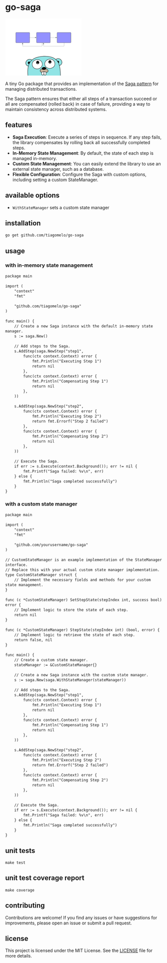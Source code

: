 # go-saga

![logo](logo.png)

A tiny Go package that provides an implementation of the [Saga pattern](https://microservices.io/patterns/data/saga.html) for managing distributed transactions. 

The Saga pattern ensures that either all steps of a transaction succeed or all are compensated (rolled back) in case of failure, providing a way to maintain consistency across distributed systems.

## features

- **Saga Execution**: Execute a series of steps in sequence. If any step fails, the library compensates by rolling back all successfully completed steps.
- **In-Memory State Management**: By default, the state of each step is managed in-memory.
- **Custom State Management**: You can easily extend the library to use an external state manager, such as a database.
- **Flexible Configuration**: Configure the Saga with custom options, including setting a custom StateManager.

## available options

- `WithStateManager` sets a custom state manager

## installation

```bash
go get github.com/tiagomelo/go-saga
```

## usage

### with in-memory state management

```
package main

import (
	"context"
	"fmt"

	"github.com/tiagomelo/go-saga"
)

func main() {
	// Create a new Saga instance with the default in-memory state manager.
	s := saga.New()

	// Add steps to the Saga.
	s.AddStep(saga.NewStep("step1",
		func(ctx context.Context) error {
			fmt.Println("Executing Step 1")
			return nil
		},
		func(ctx context.Context) error {
			fmt.Println("Compensating Step 1")
			return nil
		},
	))

	s.AddStep(saga.NewStep("step2",
		func(ctx context.Context) error {
			fmt.Println("Executing Step 2")
			return fmt.Errorf("Step 2 failed")
		},
		func(ctx context.Context) error {
			fmt.Println("Compensating Step 2")
			return nil
		},
	))

	// Execute the Saga.
	if err := s.Execute(context.Background()); err != nil {
		fmt.Printf("Saga failed: %v\n", err)
	} else {
		fmt.Println("Saga completed successfully")
	}
}

```

### with a custom state manager

```
package main

import (
	"context"
	"fmt"

	"github.com/yourusername/go-saga"
)

// CustomStateManager is an example implementation of the StateManager interface.
// Replace this with your actual custom state manager implementation.
type CustomStateManager struct {
	// Implement the necessary fields and methods for your custom state management.
}

func (c *CustomStateManager) SetStepState(stepIndex int, success bool) error {
	// Implement logic to store the state of each step.
	return nil
}

func (c *CustomStateManager) StepState(stepIndex int) (bool, error) {
	// Implement logic to retrieve the state of each step.
	return false, nil
}

func main() {
	// Create a custom state manager.
	stateManager := &CustomStateManager{}

	// Create a new Saga instance with the custom state manager.
	s := saga.New(saga.WithStateManager(stateManager))

	// Add steps to the Saga.
	s.AddStep(saga.NewStep("step1",
		func(ctx context.Context) error {
			fmt.Println("Executing Step 1")
			return nil
		},
		func(ctx context.Context) error {
			fmt.Println("Compensating Step 1")
			return nil
		},
	))

	s.AddStep(saga.NewStep("step2",
		func(ctx context.Context) error {
			fmt.Println("Executing Step 2")
			return fmt.Errorf("Step 2 failed")
		},
		func(ctx context.Context) error {
			fmt.Println("Compensating Step 2")
			return nil
		},
	))

	// Execute the Saga.
	if err := s.Execute(context.Background()); err != nil {
		fmt.Printf("Saga failed: %v\n", err)
	} else {
		fmt.Println("Saga completed successfully")
	}
}

```

## unit tests

```
make test
```

## unit test coverage report

```
make coverage
```

## contributing

Contributions are welcome! If you find any issues or have suggestions for improvements, please open an issue or submit a pull request.

## license

This project is licensed under the MIT License. See the [LICENSE](LICENSE) file for more details.